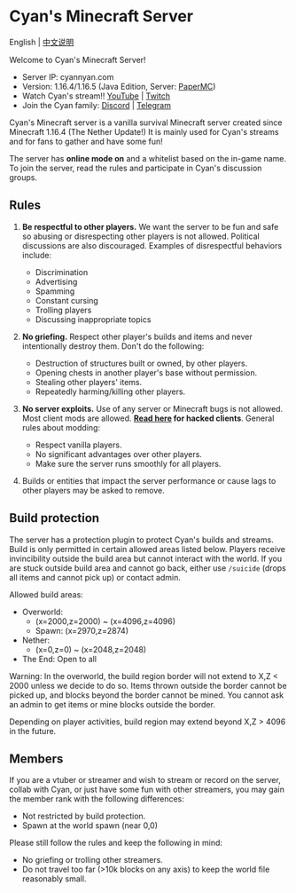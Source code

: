 # Cyan's Minecraft Server

English | [中文说明](README_cn.md)

Welcome to Cyan's Minecraft Server!

* Server IP: cyannyan.com
* Version: 1.16.4/1.16.5 (Java Edition, Server: [PaperMC](https://papermc.io/))
* Watch Cyan's stream!! [YouTube](https://cyannyan.com/youtube) | [Twitch](https://cyannyan.com/twitch)
* Join the Cyan family: [Discord](https://cyannyan.com/discord) | [Telegram](https://cyannyan.com/telegram)

Cyan's Minecraft server is a vanilla survival Minecraft server created since Minecraft 1.16.4 (The Nether Update!) It is mainly used for Cyan's streams and for fans to gather and have some fun!

The server has **online mode on** and a whitelist based on the in-game name. To join the server, read the rules and participate in Cyan's discussion groups.

## Rules

1. **Be respectful to other players.** We want the server to be fun and safe so abusing or disrespecting other players is not allowed. Political discussions are also discouraged. Examples of disrespectful behaviors include:
    * Discrimination
    * Advertising
    * Spamming
    * Constant cursing
    * Trolling players
    * Discussing inappropriate topics

2. **No griefing.** Respect other player's builds and items and never intentionally destroy them. Don't do the following:
    * Destruction of structures built or owned, by other players.
    * Opening chests in another player's base without permission.
    * Stealing other players' items.
    * Repeatedly harming/killing other players.

3. **No server exploits.** Use of any server or Minecraft bugs is not allowed. Most client mods are allowed. **[Read here](hacks.md) for hacked clients**. General rules about modding:
    * Respect vanilla players.
    * No significant advantages over other players.
    * Make sure the server runs smoothly for all players.

4. Builds or entities that impact the server performance or cause lags to other players may be asked to remove.

## Build protection

The server has a protection plugin to protect Cyan's builds and streams. Build is only permitted in certain allowed areas listed below. Players receive invincibility outside the build area but cannot interact with the world. If you are stuck outside build area and cannot go back, either use `/suicide` (drops all items and cannot pick up) or contact admin.

Allowed build areas:
* Overworld:
    * (x=2000,z=2000) ~ (x=4096,z=4096)
    * Spawn: (x=2970,z=2874)
* Nether:
    * (x=0,z=0) ~ (x=2048,z=2048)
* The End: Open to all

Warning: In the overworld, the build region border will not extend to X,Z < 2000 unless we decide to do so. Items thrown outside the border cannot be picked up, and blocks beyond the border cannot be mined. You cannot ask an admin to get items or mine blocks outside the border.

Depending on player activities, build region may extend beyond X,Z > 4096 in the future.

## Members

If you are a vtuber or streamer and wish to stream or record on the server, collab with Cyan, or just have some fun with other streamers, you may gain the member rank with the following differences:

* Not restricted by build protection.
* Spawn at the world spawn (near 0,0)

Please still follow the rules and keep the following in mind:

* No griefing or trolling other streamers.
* Do not travel too far (>10k blocks on any axis) to keep the world file reasonably small.
